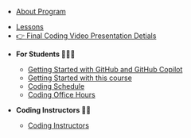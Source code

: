 * [About Program](program/bspm24_coding_program.md)

- [Lessons](lessons/lesson_summary.md)
- [👉 Final Coding Video Presentation Detials](/lessons/student_video_project/final_projects.md)

* **For Students 🧑‍🎓🚀**
  * [Getting Started with GitHub and GitHub Copilot](students/github_copilot_setup.md)
  * [Getting Started with this course](students/Getting-Started.md)
  * [Coding Schedule](program/coding_class_time_schedule.md)
  * [Coding Office Hours](program/bsmp_coding_office_hrs.md)


* **Coding Instructors 🧑‍🏫**
  * [Coding Instructors](/program/coding_program_admins.md)